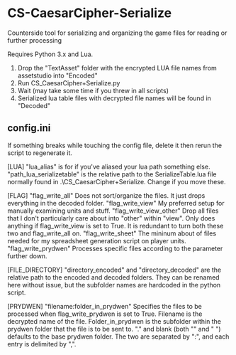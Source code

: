 # CS-CaesarCipher-Serialize
Counterside tool for serializing and organizing the game files for reading or further processing

Requires Python 3.x and Lua.

1. Drop the "TextAsset" folder with the encrypted LUA file names from assetstudio into "Encoded"
2. Run CS_CaesarCipher+Serialize.py
3. Wait (may take some time if you threw in all scripts)
4. Serialized lua table files with decrypted file names will be found in "Decoded"

## config.ini

If something breaks while touching the config file, delete it then rerun the script to regenerate it.

[LUA]
"lua_alias" is for if you've aliased your lua path something else.
"path_lua_serializetable" is the relative path to the SerializeTable.lua file normally found in .\CS_CaesarCipher+Serialize. Change if you move these.

[FLAG]
"flag_write_all" Does not sort/organize the files. It just drops everything in the decoded folder.
"flag_write_view" My preferred setup for manually examining units and stuff.
"flag_write_view_other" Drop all files that I don't particularly care about into "other" within "view". Only does anything if flag_write_view is set to True. It is redundant to turn both these two and flag_write_all on.
"flag_write_sheet" The mininum about of files needed for my spreadsheet generation script on player units.
"flag_write_prydwen" Processes specific files according to the parameter further down. 

[FILE_DIRECTORY]
"directory_encoded" and "directory_decoded" are the relative path to the encoded and decoded folders. They can be renamed here without issue, but the subfolder names are hardcoded in the python script.

[PRYDWEN]
"filename:folder_in_prydwen" Specifies the files to be processed when flag_write_prydwen is set to True. Filename is the decrypted name of the file. Folder_in_prydwen is the subfolder within the prydwen folder that the file is to be sent to. "." and blank (both "" and " ") defaults to the base prydwen folder. The two are separated by ":", and each entry is delimited by ",".
